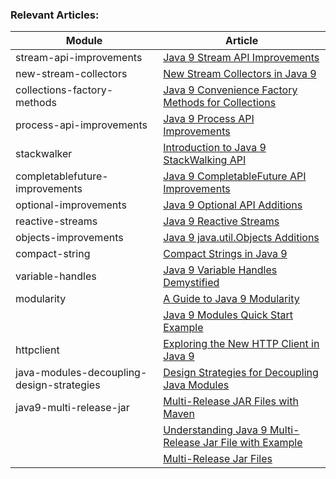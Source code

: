 ### Relevant Articles: 

Module | Article
--|--
stream-api-improvements | [Java 9 Stream API Improvements](http://www.baeldung.com/java-9-stream-api)
new-stream-collectors | [New Stream Collectors in Java 9](http://www.baeldung.com/java9-stream-collectors)
collections-factory-methods | [Java 9 Convenience Factory Methods for Collections](http://www.baeldung.com/java-9-collections-factory-methods)
process-api-improvements | [Java 9 Process API Improvements](http://www.baeldung.com/java-9-process-api)
stackwalker | [Introduction to Java 9 StackWalking API](http://www.baeldung.com/java-9-stackwalking-api)
completablefuture-improvements | [Java 9 CompletableFuture API Improvements](http://www.baeldung.com/java-9-completablefuture)
optional-improvements | [Java 9 Optional API Additions](http://www.baeldung.com/java-9-optional)
reactive-streams | [Java 9 Reactive Streams](http://www.baeldung.com/java-9-reactive-streams)
objects-improvements | [Java 9 java.util.Objects Additions](http://www.baeldung.com/java-9-objects-new)
compact-string | [Compact Strings in Java 9](http://www.baeldung.com/java-9-compact-string)
variable-handles | [Java 9 Variable Handles Demystified](http://www.baeldung.com/java-variable-handles)
modularity | [A Guide to Java 9 Modularity](http://www.baeldung.com/java-9-modularity)
| | [Java 9 Modules Quick Start Example](https://www.logicbig.com/tutorials/core-java-tutorial/modules/quick-start.html)
httpclient | [Exploring the New HTTP Client in Java 9](http://www.baeldung.com/java-9-http-client)
java-modules-decoupling-design-strategies | [Design Strategies for Decoupling Java Modules](https://www.baeldung.com/java-modules-decoupling-design-strategies)
java9-multi-release-jar | [Multi-Release JAR Files with Maven](https://www.baeldung.com/maven-multi-release-jars)
| | [Understanding Java 9 Multi-Release Jar File with Example](https://www.logicbig.com/tutorials/core-java-tutorial/java-9-changes/multi-release-jars.html)
| | [Multi-Release Jar Files](https://www.baeldung.com/java-multi-release-jar)
